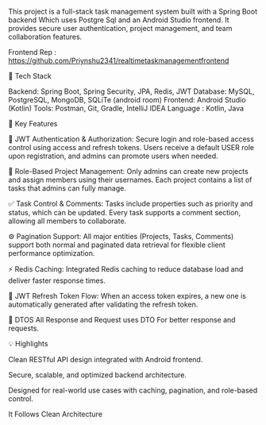 This project is a full-stack task management system built with a Spring Boot backend Which uses Postgre Sql and an Android Studio frontend.
It provides secure user authentication, project management, and team collaboration features.

Frontend Rep : https://github.com/Priynshu2341/realtimetaskmanagementfrontend

🧠 Tech Stack

Backend: Spring Boot, Spring Security, JPA, Redis, JWT
Database: MySQL, PostgreSQL, MongoDB, SQLiTe (android room)
Frontend: Android Studio (Kotlin)
Tools: Postman, Git, Gradle, IntelliJ IDEA
Language : Kotlin, Java

🚀 Key Features

🔐 JWT Authentication & Authorization:
Secure login and role-based access control using access and refresh tokens.
Users receive a default USER role upon registration, and admins can promote users when needed.

🧱 Role-Based Project Management:
Only admins can create new projects and assign members using their usernames.
Each project contains a list of tasks that admins can fully manage.

✅ Task Control & Comments:
Tasks include properties such as priority and status, which can be updated.
Every task supports a comment section, allowing all members to collaborate.

⚙️ Pagination Support:
All major entities (Projects, Tasks, Comments) support both normal and paginated data retrieval for flexible client performance optimization.

⚡ Redis Caching:
Integrated Redis caching to reduce database load and deliver faster response times.

🔁 JWT Refresh Token Flow:
When an access token expires, a new one is automatically generated after validating the refresh token.

🧩  DTOS 
All Response and Request uses DTO For better response and requests.

💡 Highlights

Clean RESTful API design integrated with Android frontend.

Secure, scalable, and optimized backend architecture.

Designed for real-world use cases with caching, pagination, and role-based control.

It Follows Clean Architecture 
